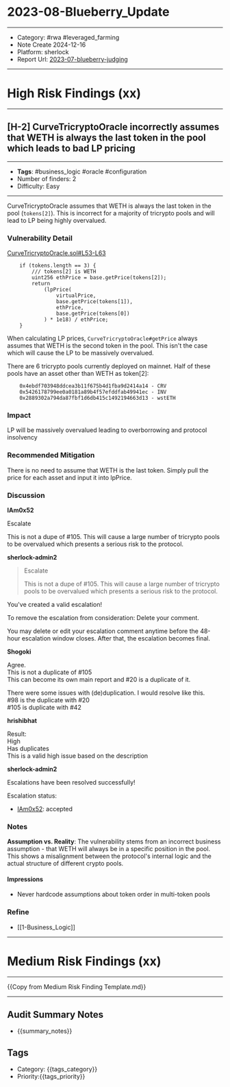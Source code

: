 # 2023-08-Blueberry_Update
---
- Category: #rwa #leveraged_farming
- Note Create 2024-12-16
- Platform: sherlock
- Report Url: [2023-07-blueberry-judging](https://github.com/sherlock-audit/2023-07-blueberry-judging)
---
# High Risk Findings (xx)

---
## [H-2] CurveTricryptoOracle incorrectly assumes that WETH is always the last token in the pool which leads to bad LP pricing

----
- **Tags**:  #business_logic #oracle #configuration
- Number of finders: 2
- Difficulty: Easy
---

CurveTricryptoOracle assumes that WETH is always the last token in the pool (`tokens[2]`). This is incorrect for a majority of tricrypto pools and will lead to LP being highly overvalued.
### Vulnerability Detail

[CurveTricryptoOracle.sol#L53-L63](https://github.com/sherlock-audit/2023-07-blueberry/blob/main/blueberry-core/contracts/oracle/CurveTricryptoOracle.sol#L53-L63)

```solidity
    if (tokens.length == 3) {
        /// tokens[2] is WETH
        uint256 ethPrice = base.getPrice(tokens[2]);
        return
            (lpPrice(
                virtualPrice,
                base.getPrice(tokens[1]),
                ethPrice,
                base.getPrice(tokens[0])
            ) * 1e18) / ethPrice;
    }
```

When calculating LP prices, `CurveTricryptoOracle#getPrice` always assumes that WETH is the second token in the pool. This isn't the case which will cause the LP to be massively overvalued.

There are 6 tricrypto pools currently deployed on mainnet. Half of these pools have an asset other than WETH as token[2]:

```
    0x4ebdf703948ddcea3b11f675b4d1fba9d2414a14 - CRV
    0x5426178799ee0a0181a89b4f57efddfab49941ec - INV
    0x2889302a794da87fbf1d6db415c1492194663d13 - wstETH
```
### Impact

LP will be massively overvalued leading to overborrowing and protocol insolvency
### Recommended Mitigation

There is no need to assume that WETH is the last token. Simply pull the price for each asset and input it into lpPrice.

### Discussion

**IAm0x52**

Escalate

This is not a dupe of #105. This will cause a large number of tricrypto pools to be overvalued which presents a serious risk to the protocol.

**sherlock-admin2**

> Escalate
> 
> This is not a dupe of #105. This will cause a large number of tricrypto pools to be overvalued which presents a serious risk to the protocol.

You've created a valid escalation!

To remove the escalation from consideration: Delete your comment.

You may delete or edit your escalation comment anytime before the 48-hour escalation window closes. After that, the escalation becomes final.

**Shogoki**

Agree.  
This is not a duplicate of #105  
This can become its own main report and #20 is a duplicate of it.

There were some issues with (de)duplication. I would resolve like this.  
#98 is the duplicate with #20  
#105 is duplicate with #42

**hrishibhat**

Result:  
High  
Has duplicates  
This is a valid high issue based on the description

**sherlock-admin2**

Escalations have been resolved successfully!

Escalation status:

- [IAm0x52](https://github.com/sherlock-audit/2023-07-blueberry-judging/issues/98/#issuecomment-1694746548): accepted
### Notes

**Assumption vs. Reality**: The vulnerability stems from an incorrect business assumption - that WETH will always be in a specific position in the pool. This shows a misalignment between the protocol's internal logic and the actual structure of different crypto pools.
#### Impressions
- Never hardcode assumptions about token order in multi-token pools

### Refine

- [[1-Business_Logic]]

---

# Medium Risk Findings (xx)

---

{{Copy from Medium Risk Finding Template.md}}

---

## Audit Summary Notes
- {{summary_notes}}

## Tags
- Category: {{tags_category}}
- Priority:{{tags_priority}}